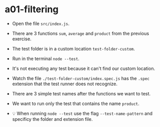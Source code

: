 # a01-filtering

- Open the file `src/index.js`.

- There are 3 functions `sum`, `average` and `product` from the previous exercise.

- The test folder is in a custom location `test-folder-custom`.

- Run in the terminal `node --test`.

- It's not executing any test because it can't find our custom location.

- Watch the file `./test-folder-custom/index.spec.js` has the `.spec`
  extension that the test runner does not recognize.

- There are 3 simple test names after the functions we want to test.

- We want to run only the test that contains the name `product`.

- 💡 When running `node --test` use the flag `--test-name-pattern` and specificy the folder and extension file.
